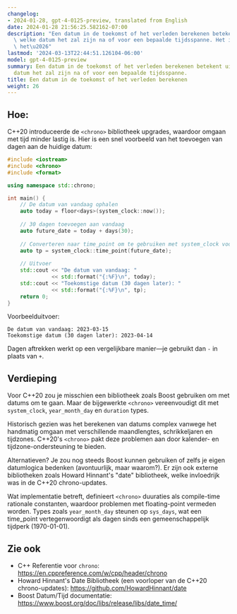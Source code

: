 ```yaml
---
changelog:
- 2024-01-28, gpt-4-0125-preview, translated from English
date: 2024-01-28 21:56:25.582162-07:00
description: "Een datum in de toekomst of het verleden berekenen betekent uitzoeken\
  \ welke datum het zal zijn na of voor een bepaalde tijdsspanne. Het is nuttig voor\
  \ het\u2026"
lastmod: '2024-03-13T22:44:51.126104-06:00'
model: gpt-4-0125-preview
summary: Een datum in de toekomst of het verleden berekenen betekent uitzoeken welke
  datum het zal zijn na of voor een bepaalde tijdsspanne.
title: Een datum in de toekomst of het verleden berekenen
weight: 26
---
```


## Hoe:
C++20 introduceerde de `<chrono>` bibliotheek upgrades, waardoor omgaan met tijd minder lastig is. Hier is een snel voorbeeld van het toevoegen van dagen aan de huidige datum:

```C++
#include <iostream>
#include <chrono>
#include <format>

using namespace std::chrono;

int main() {
    // De datum van vandaag ophalen
    auto today = floor<days>(system_clock::now());
    
    // 30 dagen toevoegen aan vandaag
    auto future_date = today + days(30);
    
    // Converteren naar time_point om te gebruiken met system_clock voor uitvoer
    auto tp = system_clock::time_point(future_date);
    
    // Uitvoer
    std::cout << "De datum van vandaag: "
              << std::format("{:%F}\n", today);
    std::cout << "Toekomstige datum (30 dagen later): "
              << std::format("{:%F}\n", tp);
    return 0;
}
```

Voorbeelduitvoer:
```
De datum van vandaag: 2023-03-15
Toekomstige datum (30 dagen later): 2023-04-14
```

Dagen aftrekken werkt op een vergelijkbare manier—je gebruikt dan `-` in plaats van `+`.

## Verdieping
Voor C++20 zou je misschien een bibliotheek zoals Boost gebruiken om met datums om te gaan. Maar de bijgewerkte `<chrono>` vereenvoudigt dit met `system_clock`, `year_month_day` en `duration` types.

Historisch gezien was het berekenen van datums complex vanwege het handmatig omgaan met verschillende maandlengtes, schrikkeljaren en tijdzones. C++20's `<chrono>` pakt deze problemen aan door kalender- en tijdzone-ondersteuning te bieden.

Alternatieven? Je zou nog steeds Boost kunnen gebruiken of zelfs je eigen datumlogica bedenken (avontuurlijk, maar waarom?). Er zijn ook externe bibliotheken zoals Howard Hinnant's "date" bibliotheek, welke invloedrijk was in de C++20 chrono-updates.

Wat implementatie betreft, definieert `<chrono>` duuraties als compile-time rationale constanten, waardoor problemen met floating-point vermeden worden. Types zoals `year_month_day` steunen op `sys_days`, wat een time_point vertegenwoordigt als dagen sinds een gemeenschappelijk tijdperk (1970-01-01).

## Zie ook
- C++ Referentie voor `chrono`: https://en.cppreference.com/w/cpp/header/chrono
- Howard Hinnant's Date Bibliotheek (een voorloper van de C++20 chrono-updates): https://github.com/HowardHinnant/date
- Boost Datum/Tijd documentatie: https://www.boost.org/doc/libs/release/libs/date_time/
